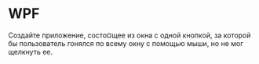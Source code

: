 # WPF

Создайте приложение, состо¤щее из окна с одной кнопкой, за которой бы пользователь гонялся по всему окну с помощью мыши, но не мог щелкнуть ее.